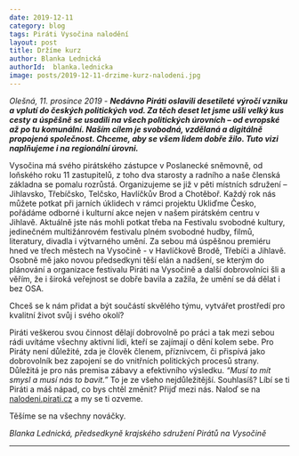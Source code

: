 ```yaml
---
date: 2019-12-11
category: blog
tags: Piráti Vysočina nalodění
layout: post
title: Držíme kurz
author: Blanka Lednická
authorId:  blanka.lednicka
image: posts/2019-12-11-drzime-kurz-nalodeni.jpg
---
```


*Olešná, 11. prosince 2019* - ***Nedávno Piráti oslavili desetileté výročí vzniku a vplutí do českých politických vod. Za těch deset let jsme ušli velký kus cesty a úspěšně se usadili na všech politických úrovních – od evropské až po tu komunální. Naším cílem je svobodná, vzdělaná a digitálně propojená společnost. Chceme, aby se všem lidem dobře žilo. Tuto vizi naplňujeme i na regionální úrovni.***

Vysočina má svého pirátského zástupce v Poslanecké sněmovně, od loňského roku 11 zastupitelů, z toho dva starosty a radního a naše členská základna se pomalu rozrůstá. Organizujeme se již v pěti místních sdružení – Jihlavsko, Třebíčsko, Telčsko, Havlíčkův Brod a Chotěboř. Každý rok nás můžete potkat při jarních úklidech v rámci projektu Ukliďme Česko, pořádáme odborné i kulturní akce nejen v našem pirátském centru v Jihlavě. Aktuálně jste nás mohli potkat třeba na Festivalu svobodné kultury, jedinečném multižánrovém festivalu plném svobodné hudby, filmů, literatury, divadla i výtvarného umění. Za sebou má úspěšnou premiéru hned ve třech městech na Vysočině - v Havlíčkově Brodě, Třebíči a Jihlavě. Osobně mě jako novou předsedkyni těší elán a nadšení, se kterým do plánování a organizace festivalu Piráti na Vysočině a další dobrovolníci šli a věřím, že i široká veřejnost se dobře bavila a zažila, že umění se dá dělat i bez OSA.

Chceš se k nám přidat a být součástí skvělého týmu, vytvářet prostředí pro kvalitní život svůj i svého okolí? 

Piráti veškerou svou činnost dělají dobrovolně po práci a tak mezi sebou rádi uvítáme všechny aktivní lidi, kteří se zajímají o dění kolem sebe. Pro Piráty není důležité, zda je člověk členem, příznivcem, či přispívá jako dobrovolník bez zapojení se do vnitřních politických procesů strany. Důležitá je pro nás premisa zábavy a efektivního výsledku. *“Musí to mít smysl a musí nás to bavit.”* To je ze všeho nejdůležitější. Souhlasíš? Líbí se ti Piráti a máš nápad, co bys chtěl změnit? Přijď mezi nás. Naloď se na [nalodeni.pirati.cz](https://nalodeni.pirati.cz) a my se ti ozveme. 

Těšíme se na všechny nováčky.

*Blanka Lednická, předsedkyně krajského sdružení Pirátů na Vysočině*

---
